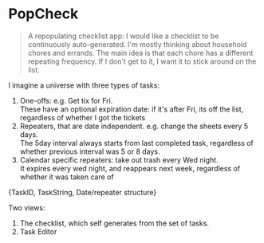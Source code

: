 PopCheck
========

> A repopulating checklist app: I would like a checklist to be continuously auto-generated. I'm mostly thinking about household chores and errands. The main idea is that each chore has a different repeating frequency. If I don't get to it, I want it to stick around on the list. 


I imagine a universe with three types of tasks:

1. One-offs: e.g. Get tix for Fri.  
   These have an optional expiration date: if it's after Fri, its off the list, regardless of whether I got the tickets
2. Repeaters, that are date independent. e.g. change the sheets every 5 days.  
   The 5day interval always starts from last completed task, regardless of whether previous interval was 5 or 8 days.
3. Calendar specific repeaters: take out trash every Wed night.  
   It expires every wed night, and reappears next week, regardless of whether it was taken care of

{TaskID, TaskString, Date/repeater structure}

Two views: 
1. The checklist, which self generates from the set of tasks.
2. Task Editor
